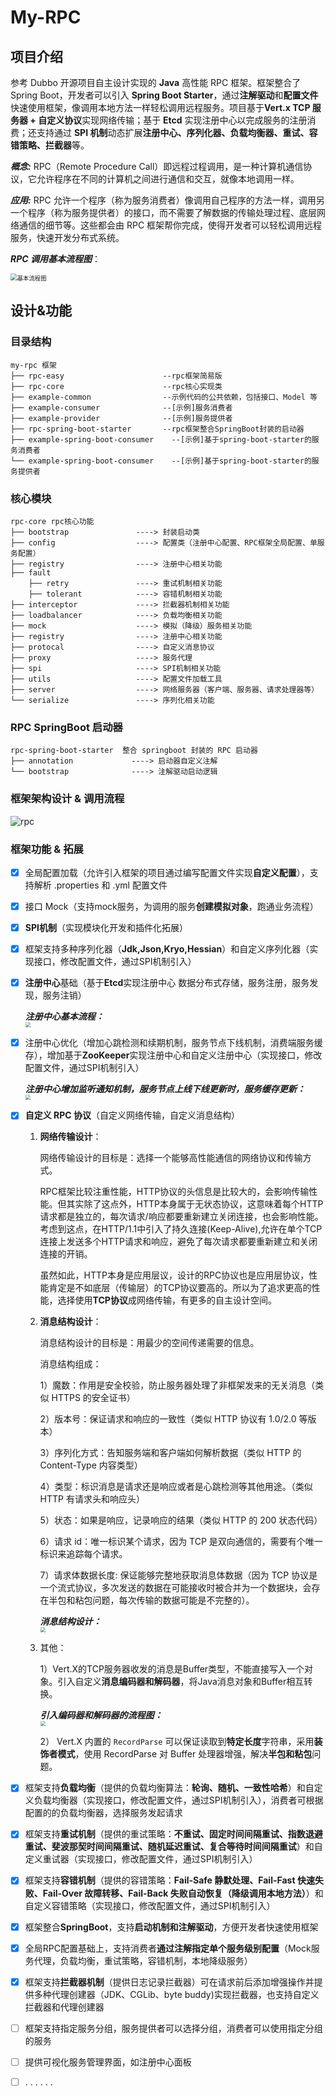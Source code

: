 # My-RPC

## 项目介绍

参考 Dubbo 开源项目自主设计实现的 **Java** 高性能 RPC 框架。框架整合了Spring Boot，开发者可以引入 **Spring Boot Starter**，通过**注解驱动**和**配置文件**快速使用框架，像调用本地方法一样轻松调用远程服务。项目基于**Vert.x TCP 服务器 + 自定义协议**实现网络传输；基于 **Etcd** 实现注册中心以完成服务的注册消费；还支持通过 **SPI 机制**动态扩展**注册中心、序列化器、负载均衡器、重试、容错策略、拦截器**等。

***概念:*** RPC（Remote Procedure Call）即远程过程调用，是一种计算机通信协议，它允许程序在不同的计算机之间进行通信和交互，就像本地调用一样。

***应用:*** RPC 允许一个程序（称为服务消费者）像调用自己程序的方法一样，调用另一个程序（称为服务提供者）的接口，而不需要了解数据的传输处理过程、底层网络通信的细节等。这些都会由 RPC 框架帮你完成，使得开发者可以轻松调用远程服务，快速开发分布式系统。

***RPC 调用基本流程图***：

<img src="./docs/rpc-process.png" alt="基本流程图" style="zoom:67%;" />

## 设计&功能

### 目录结构

```
my-rpc 框架
├── rpc-easy                      --rpc框架简易版
├── rpc-core                      --rpc核心实现类
├── example-common                --示例代码的公共依赖，包括接口、Model 等
├── example-consumer              --[示例]服务消费者
├── example-provider              --[示例]服务提供者
├── rpc-spring-boot-starter       --rpc框架整合SpringBoot封装的启动器
├── example-spring-boot-consumer	--[示例]基于spring-boot-starter的服务消费者
└── example-spring-boot-consumer	--[示例]基于spring-boot-starter的服务提供者
```

### 核心模块

```
rpc-core rpc核心功能
├── bootstrap               ----> 封装启动类
├── config                  ----> 配置类（注册中心配置、RPC框架全局配置、单服务配置）
├── registry                ----> 注册中心相关功能
├── fault  
    ├── retry               ----> 重试机制相关功能
    ├── tolerant            ----> 容错机制相关功能
├── interceptor             ----> 拦截器机制相关功能
├── loadbalancer            ----> 负载均衡相关功能
├── mock                    ----> 模拟（降级）服务相关功能
├── registry                ----> 注册中心相关功能
├── protocal                ----> 自定义消息协议
├── proxy                   ----> 服务代理
├── spi                     ----> SPI机制相关功能
├── utils                   ----> 配置文件加载工具
├── server                  ----> 网络服务器（客户端、服务器、请求处理器等）
└── serialize               ----> 序列化相关功能
```
### RPC SpringBoot 启动器
```
rpc-spring-boot-starter  整合 springboot 封装的 RPC 启动器
├── annotation             ----> 启动器自定义注解
└── bootstrap              ----> 注解驱动启动逻辑
```

### 框架架构设计 & 调用流程

<img src="./docs/rpc.png" alt="rpc"  />

### 框架功能 & 拓展

- [x] 全局配置加载（允许引入框架的项目通过编写配置文件实现**自定义配置**），支持解析 .properties 和 .yml 配置文件

- [x] 接口 Mock（支持mock服务，为调用的服务**创建模拟对象**，跑通业务流程）

- [x] **SPI机制**（实现模块化开发和插件化拓展）

- [x] 框架支持多种序列化器（**Jdk,Json,Kryo,Hessian**）和自定义序列化器（实现接口，修改配置文件，通过SPI机制引入）

- [x] **注册中心**基础（基于**Etcd**实现注册中心 数据分布式存储，服务注册，服务发现，服务注销）

  ***注册中心基本流程：<br>***
  <img src="./docs/registry.png" style="zoom:50%;" />

- [x] 注册中心优化（增加心跳检测和续期机制，服务节点下线机制，消费端服务缓存），增加基于**ZooKeeper**实现注册中心和自定义注册中心（实现接口，修改配置文件，通过SPI机制引入）

  ***注册中心增加监听通知机制，服务节点上线下线更新时，服务缓存更新：<br>***
  	<img src="./docs/registry-opt1.png" style="zoom:50%;" />		

- [x] **自定义 RPC 协议**（自定义网络传输，自定义消息结构）

  1. **网络传输设计**：

     网络传输设计的目标是：选择一个能够高性能通信的网络协议和传输方式。

     RPC框架比较注重性能，HTTP协议的头信息是比较大的，会影响传输性能。但其实除了这点外，HTTP本身属于无状态协议，这意味着每个HTTP请求都是独立的，每次请求/响应都要重新建立关闭连接，也会影响性能。考虑到这点，在HTTP/1.1中引入了持久连接(Keep-Alive),允许在单个TCP连接上发送多个HTTP请求和响应，避免了每次请求都要重新建立和关闭连接的开销。

     虽然如此，HTTP本身是应用层议，设计的RPC协议也是应用层协议，性能肯定是不如底层（传输层）的TCP协议要高的。所以为了追求更高的性能，选择使用**TCP协议**成网络传输，有更多的自主设计空间。

  2. **消息结构设计**：

     消息结构设计的目标是：用最少的空间传递需要的信息。

     消息结构组成：

     1）魔数：作用是安全校验，防止服务器处理了非框架发来的无关消息（类似 HTTPS 的安全证书）

     2）版本号：保证请求和响应的一致性（类似 HTTP 协议有 1.0/2.0 等版本）

     3）序列化方式：告知服务端和客户端如何解析数据（类似 HTTP 的 Content-Type 内容类型）

     4）类型：标识消息是请求还是响应或者是心跳检测等其他用途。（类似 HTTP 有请求头和响应头）

     5）状态：如果是响应，记录响应的结果（类似 HTTP 的 200 状态代码）

     6）请求 id：唯一标识某个请求，因为 TCP 是双向通信的，需要有个唯一标识来追踪每个请求。

     7）请求体数据长度: 保证能够完整地获取消息体数据（因为 TCP 协议是一个流式协议，多次发送的数据在可能接收时被合并为一个数据块，会存在半包和粘包问题，每次传输的数据可能是不完整的）。

     ***消息结构设计：<br>***
     <img src="./docs/ProtocolMessageStruct.png" style="zoom:50%;" />

  3. 其他：

     1）Vert.X的TCP服务器收发的消息是Buffer类型，不能直接写入一个对象。引入自定义**消息编码器和解码器**，将Java消息对象和Buffer相互转换。

     ***引入编码器和解码器的流程图：<br>***
     <img src="./docs/encoderAndDecoder.png" style="zoom:50%;" />

     2） Vert.X 内置的 `RecordParse` 可以保证读取到**特定长度**字符串，采用**装饰者模式**，使用 RecordParse 对 Buffer 处理器增强，解决**半包和粘包**问题。


- [x] 框架支持**负载均衡**（提供的负载均衡算法：**轮询、随机、一致性哈希**）和自定义负载均衡器（实现接口，修改配置文件，通过SPI机制引入），消费者可根据配置的的负载均衡器，选择服务发起请求
- [x] 框架支持**重试机制**（提供的重试策略：**不重试、固定时间间隔重试、指数退避重试、斐波那契时间间隔重试、随机延迟重试、复合等待时间间隔重试**）和自定义重试器（实现接口，修改配置文件，通过SPI机制引入）
- [x] 框架支持**容错机制**（提供的容错策略：**Fail-Safe 静默处理、Fail-Fast 快速失败、Fail-Over 故障转移、Fail-Back 失败自动恢复（降级调用本地方法）**）和自定义容错策略（实现接口，修改配置文件，通过SPI机制引入）
- [x] 框架整合**SpringBoot**，支持**启动机制和注解驱动**，方便开发者快速使用框架
- [x] 全局RPC配置基础上，支持消费者**通过注解指定单个服务级别配置**（Mock服务代理，负载均衡，重试策略，容错机制，本地降级服务）
- [x] 框架支持**拦截器机制**（提供日志记录拦截器）可在请求前后添加增强操作并提供多种代理创建器（JDK、CGLib、byte buddy)实现拦截器，也支持自定义拦截器和代理创建器
- [ ] 框架支持指定服务分组，服务提供者可以选择分组，消费者可以使用指定分组的服务
- [ ] 提供可视化服务管理界面，如注册中心面板
- [ ] . . . . . .

